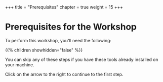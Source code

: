+++
title = "Prerequisites"
chapter = true
weight = 15
+++

# Prerequisites for the Workshop

To perform this workshop, you'll need the following:

{{% children showhidden="false" %}}

You can skip any of these steps if you have these tools already installed on
your machine.

Click on the arrow to the right to continue to the first step.